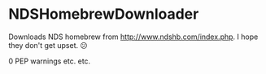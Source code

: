 # NDSHomebrewDownloader

Downloads NDS homebrew from http://www.ndshb.com/index.php. I hope they don't get upset. :confused:

0 PEP warnings etc. etc.
